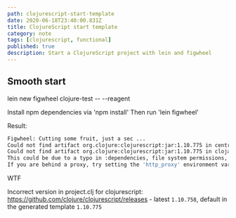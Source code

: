 ```yaml
---
path: clojurescript-start-template
date: 2020-06-18T23:40:00.831Z
title: ClojureScript start template
category: note
tags: [clojurescript, functional]
published: true
description: Start a ClojureScript project with lein and figwheel
---
```


## Smooth start

lein new figwheel clojure-test -- --reagent

Install npm dependencies via 'npm install'
Then run 'lein figwheel'

Result:

```sh
Figwheel: Cutting some fruit, just a sec ...
Could not find artifact org.clojure:clojurescript:jar:1.10.775 in central (https://repo1.maven.org/maven2/)
Could not find artifact org.clojure:clojurescript:jar:1.10.775 in clojars (https://repo.clojars.org/)
This could be due to a typo in :dependencies, file system permissions, or network issues.
If you are behind a proxy, try setting the 'http_proxy' environment variable.
```

WTF

Incorrect version in project.clj for clojurescript:
https://github.com/clojure/clojurescript/releases - latest `1.10.758`, default in the generated template `1.10.775`
